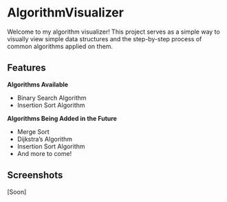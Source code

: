 # AlgorithmVisualizer
Welcome to my algorithm visualizer! This project serves as a simple way to visually view simple data structures and the step-by-step process of common algorithms applied on them.

## Features
**Algorithms Available**
- Binary Search Algorithm
- Insertion Sort Algorithm

**Algorithms Being Added in the Future**
- Merge Sort
- Dijkstra’s Algorithm
- Insertion Sort Algorithm
- And more to come!

## Screenshots
[Soon]
